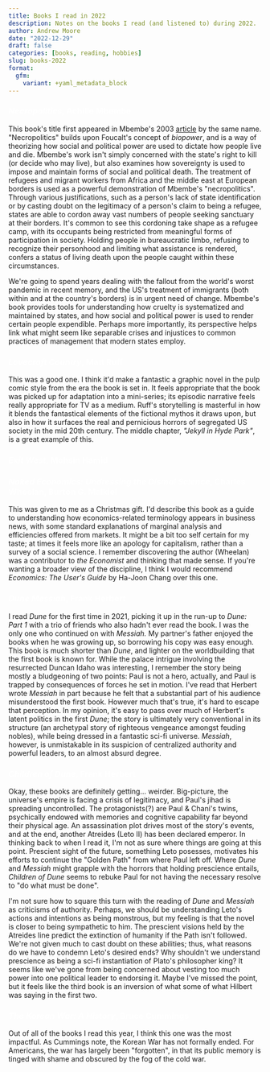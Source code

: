 ```yaml
---
title: Books I read in 2022
description: Notes on the books I read (and listened to) during 2022.
author: Andrew Moore
date: "2022-12-29"
draft: false
categories: [books, reading, hobbies]
slug: books-2022
format:
  gfm:
    variant: +yaml_metadata_block
---
```


<style>
  h3 {
    color: white;
  }
</style>

### *Necropolitics*, Achille Mbembe

This book's title first appeared in Mbembe's 2003 [article](https://read.dukeupress.edu/public-culture/article-abstract/15/1/11/31714/Necropolitics?redirectedFrom=fulltext) by the same name. "Necropolitics" builds upon Foucalt's concept of *biopower*, and is a way of theorizing how social and political power are used to dictate how people live and die. Mbembe's work isn't simply concerned with the state's right to kill (or decide who may live), but also examines how sovereignty is used to impose and maintain forms of social and political death. The treatment of refugees and migrant workers from Africa and the middle east at European borders is used as a powerful demonstration of Mbembe's "necropolitics". Through various justifications, such as a person's lack of state identification or by casting doubt on the legitimacy of a person's claim to being a refugee, states are able to cordon away vast numbers of people seeking sanctuary at their borders. It's common to see this cordoning take shape as a refugee camp, with its occupants being restricted from meaningful forms of participation in society. Holding people in bureaucratic limbo, refusing to recognize their personhood and limiting what assistance is rendered, confers a status of living death upon the people caught within these circumstances.

We're going to spend years dealing with the fallout from the world's worst pandemic in recent memory, and the US's treatment of immigrants (both within and at the country's borders) is in urgent need of change. Mbembe's book provides tools for understanding how cruelty is systematized and maintained by states, and how social and political power is used to render certain people expendible. Perhaps more importantly, its perspective helps link what might seem like separable crises and injustices to common practices of management that modern states employ.

### *Lovecraft Country*, Matt Ruff

This was a good one. I think it'd make a fantastic a graphic novel in the pulp comic style from the era the book is set in. It feels appropriate that the book was picked up for adaptation into a mini-series; its episodic narrative feels really appropriate for TV as a medium. Ruff's storytelling is masterful in how it blends the fantastical elements of the fictional mythos it draws upon, but also in how it surfaces the real and pernicious horrors of segregated US society in the mid 20th century. The middle chapter, *"Jekyll in Hyde Park"*, is a great example of this.

### *Exit West*, Mohsin Hamid

### *Naked Economics: Undressing the Dismal Science*, Charles Wheelan, Burton G. Malkiel

This was given to me as a Christmas gift. I'd describe this book as a guide to understanding how economics-related terminology appears in business news, with some standard explanations of marginal analysis and efficiencies offered from markets. It might be a bit too self certain for my taste; at times it feels more like an apology for capitalism, rather than a survey of a social science. I remember discovering the author (Wheelan) was a contributor to *the Economist* and thinking that made sense. If you're wanting a broader view of the discipline, I think I would recommend *Economics: The User's Guide* by Ha-Joon Chang over this one.

### *Dune Messiah*, Frank Herbert

I read *Dune* for the first time in 2021, picking it up in the run-up to *Dune: Part 1* with a trio of friends who also hadn't ever read the book. I was the only one who continued on with *Messiah.* My partner's father enjoyed the books when he was growing up, so borrowing his copy was easy enough. This book is much shorter than *Dune*, and lighter on the worldbuilding that the first book is known for. While the palace intrigue involving the resurrected Duncan Idaho was interesting, I remember the story being mostly a bludgeoning of two points: Paul is not a hero, actually, and Paul is trapped by consequences of forces he set in motion. I've read that Herbert wrote *Messiah* in part because he felt that a substantial part of his audience misunderstood the first book. However much that's true, it's hard to escape that perception. In my opinion, it's easy to pass over much of Herbert's latent politics in the first *Dune*; the story is ultimately very conventional in its structure (an archetypal story of righteous vengeance amongst feuding nobles), while being dressed in a fantastic sci-fi universe. *Messiah*, however, is unmistakable in its suspicion of centralized authority and powerful leaders, to an almost absurd degree.

### *Children of Dune*, Frank Herbert

Okay, these books are definitely getting... weirder. Big-picture, the universe's empire is facing a crisis of legitimacy, and Paul's jihad is spreading uncontrolled. The protagonists(?) are Paul & Chani's twins, psychically endowed with memories and cognitive capability far beyond their physical age. An assassination plot drives most of the story's events, and at the end, another Atreides (Leto II) has been declared emperor. In thinking back to when I read it, I'm not as sure where things are going at this point. Prescient sight of the future, something Leto posesses, motivates his efforts to continue the "Golden Path" from where Paul left off. Where *Dune* and *Messiah* might grapple with the horrors that holding prescience entails, *Children of Dune* seems to rebuke Paul for not having the necessary resolve to "do what must be done".

I'm not sure how to square this turn with the reading of *Dune* and *Messiah* as criticisms of authority. Perhaps, we should be understanding Leto's actions and intentions as being monstrous, but my feeling is that the novel is closer to being sympathetic to him. The prescient visions held by the Atreides line predict the extinction of humanity if the Path isn't followed. We're not given much to cast doubt on these abilities; thus, what reasons do we have to condemn Leto's desired ends? Why shouldn't we understand prescience as being a sci-fi instantiation of Plato's philosopher king? It seems like we've gone from being concerned about vesting too much power into one political leader to endorsing it. Maybe I've missed the point, but it feels like the third book is an inversion of what some of what Hilbert was saying in the first two.

### *The Korean War: A History*, Bruce Cummings

Out of all of the books I read this year, I think this one was the most impactful. As Cummings note, the Korean War has not formally ended. For Americans, the war has largely been "forgotten", in that its public memory is tinged with shame and obscured by the fog of the cold war. 

